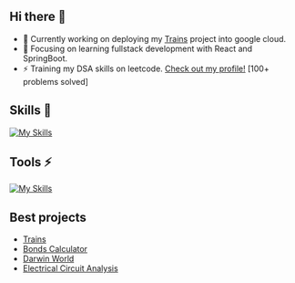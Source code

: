## Hi there 👋

- 🔭 Currently working on deploying my [Trains](https://github.com/krudny/Trains) project into google cloud.
- 🌱 Focusing on learning fullstack development with React and SpringBoot.
- ⚡ Training my DSA skills on leetcode. [Check out my profile!](https://leetcode.com/u/krudny/) [100+ problems solved]

## Skills 💪

[![My Skills](https://skillicons.dev/icons?i=python,java,html,css,react,mysql,postgres,git)](https://skillicons.dev)

## Tools ⚡

[![My Skills](https://skillicons.dev/icons?i=vscode,idea,pycharm,github)](https://skillicons.dev)

## Best projects

- [Trains](https://github.com/krudny/Trains)
- [Bonds Calculator](https://github.com/krudny/bonds-calculator)
- [Darwin World](https://github.com/krudny/Darwin-World-An-Evolution-Simulation)
- [Electrical Circuit Analysis](https://github.com/krudny/Electrical-circuit-analysis)

